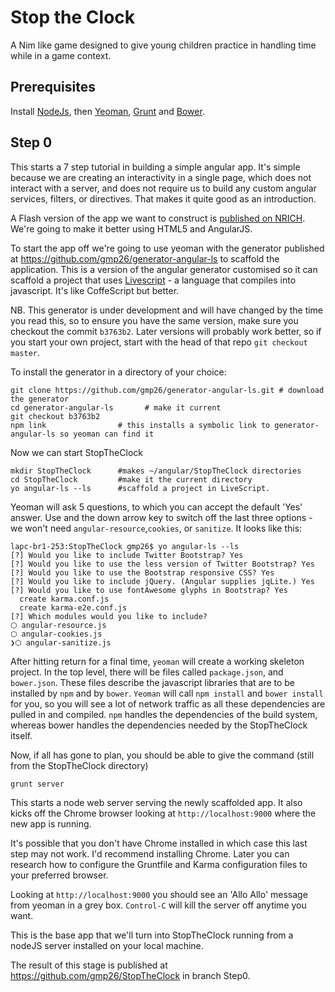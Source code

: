 Stop the Clock
==============

A Nim like game designed to give young children practice in handling time while in a game context.

Prerequisites
-------------

Install [NodeJs](http://nodejs.org/), then [Yeoman](http://yeoman.io), [Grunt](http://gruntjs.com/) and [Bower](http://bower.io/).

Step 0
-----

This starts a 7 step tutorial in building a simple angular app. It's simple because we are creating an interactivity in a single page, which does not interact with a server, and does not require us to build any custom angular services, filters, or directives. That makes it quite good as an introduction.

A Flash version of the app we want to construct is [published on NRICH](http://nrich.maths.org/content/id/6071/Clock.swf). We're going to make it better using HTML5 and AngularJS. 

To start the app off we're going to use yeoman with the generator published at https://github.com/gmp26/generator-angular-ls to scaffold the application. This is a version of the angular generator customised so it can scaffold a project that uses [Livescript](http://livescript.net/) - a language that compiles into javascript. It's like CoffeScript but better.

NB. This generator is under development and will have changed by the time you read this, so to ensure you have the same version, make sure you checkout the commit `b3763b2`. Later versions will probably work better, so if you start your own project, start with the head of that repo `git checkout master`.

To install the generator in a directory of your choice:

```
git clone https://github.com/gmp26/generator-angular-ls.git # download the generator
cd generator-angular-ls       # make it current
git checkout b3763b2
npm link                # this installs a symbolic link to generator-angular-ls so yeoman can find it
```

Now we can start StopTheClock

```
mkdir StopTheClock      #makes ~/angular/StopTheClock directories
cd StopTheClock         #make it the current directory
yo angular-ls --ls      #scaffold a project in LiveScript.
```

Yeoman will ask 5 questions, to which you can accept the default 'Yes' answer. Use <space> and the down arrow key to switch off the last three options - we won't need `angular-resource`,`cookies`, or `sanitize`. It looks like this:

```
lapc-br1-253:StopTheClock gmp26$ yo angular-ls --ls
[?] Would you like to include Twitter Bootstrap? Yes
[?] Would you like to use the less version of Twitter Bootstrap? Yes
[?] Would you like to use the Bootstrap responsive CSS? Yes
[?] Would you like to include jQuery. (Angular supplies jqLite.) Yes
[?] Would you like to use fontAwesome glyphs in Bootstrap? Yes
  create karma.conf.js
  create karma-e2e.conf.js
[?] Which modules would you like to include? 
⬡ angular-resource.js
⬡ angular-cookies.js
❯⬡ angular-sanitize.js
```

After hitting return for a final time, `yeoman` will create a working skeleton project. In the top level, there will be files called `package.json`, and `bower.json`. These files describe the javascript libraries that are to be installed by `npm` and by `bower`. `Yeoman` will call `npm install` and `bower install` for you, so you will see a lot of network traffic as all these dependencies are pulled in and compiled. `npm` handles the dependencies of the build system, whereas bower handles the dependencies needed by the StopTheClock itself.


Now, if all has gone to plan, you should be able to give the command (still from the StopTheClock directory)
```
grunt server
```

This starts a node web server serving the newly scaffolded app. It also kicks off the Chrome browser looking at
`http://localhost:9000` where the new app is running.

It's possible that you don't have Chrome installed in which case this last step may not work. I'd recommend installing Chrome. Later you can research how to configure the Gruntfile and Karma configuration files to your preferred browser.

Looking at `http://localhost:9000` you should see an 'Allo Allo' message from yeoman in a grey box.
`Control-C` will kill the server off anytime you want.


This is the base app that we'll turn into StopTheClock running from a nodeJS server installed on your local machine.

The result of this stage is published at https://github.com/gmp26/StopTheClock in branch Step0.
